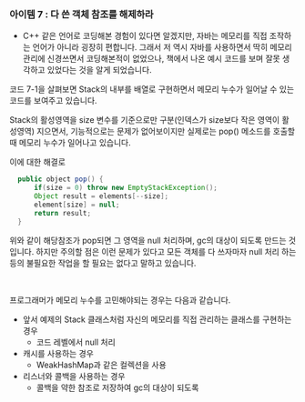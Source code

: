 ### 아이템 7 : 다 쓴 객체 참조를 해제하라

* C++ 같은 언어로 코딩해본 경험이 있다면 알겠지만, 자바는 메모리를 직접 조작하는 언어가 아니라 굉장히 편합니다.
그래서 저 역시 자바를 사용하면서 딱히 메모리 관리에 신경쓰면서 코딩해본적이 없었으나, 책에서 나온 예시 코드를 보며 잘못 생각하고 있었다는 것을 알게 되었습니다.


코드 7-1을 살펴보면
Stack의 내부를 배열로 구현하면서 메모리 누수가 일어날 수 있는 코드를 보여주고 있습니다.

Stack의 활성영역을 size 변수를 기준으로만 구분(인덱스가 size보다 작은 영역이 활성영역) 지으면서, 기능적으로는 문제가 없어보이지만 실제로는 pop() 메소드를 호출할 때 메모리 누수가 일어나고 있습니다.

이에 대한 해결로

``` java
  public object pop() {
      if(size = 0) throw new EmptyStackException();
      Object result = elements[--size];
      element[size] = null;
      return result;
  }
```

위와 같이 해당참조가 pop되면 그 영역을 null 처리하며, gc의 대상이 되도록 만드는 것입니다.
하지만 주의할 점은 이런 문제가 있다고 모든 객체를 다 쓰자마자 null 처리 하는 등의 불필요한 작업을 할 필요는 없다고 말하고 있습니다.

<br/>

프로그래머가 메모리 누수를 고민해야되는 경우는 다음과 같습니다.

- 앞서 예제의 Stack 클래스처럼 자신의 메모리를 직접 관리하는 클래스를 구현하는 경우
  - 코드 레벨에서 null 처리
- 캐시를 사용하는 경우
  - WeakHashMap과 같은 컬렉션을 사용
- 리스너와 콜백을 사용하는 경우
  - 콜백을 약한 참조로 저장하여 gc의 대상이 되도록 
